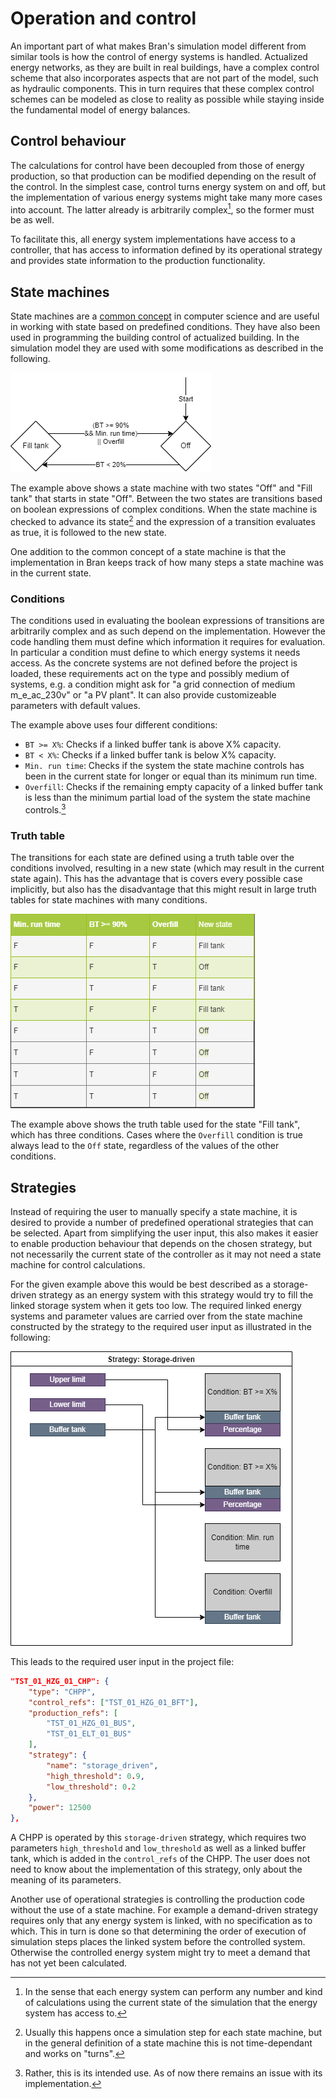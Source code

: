 # Operation and control

An important part of what makes Bran's simulation model different from similar tools is how the control of energy systems is handled. Actualized energy networks, as they are built in real buildings, have a complex control scheme that also incorporates aspects that are not part of the model, such as hydraulic components. This in turn requires that these complex control schemes can be modeled as close to reality as possible while staying inside the fundamental model of energy balances.

## Control behaviour

The calculations for control have been decoupled from those of energy production, so that production can be modified depending on the result of the control. In the simplest case, control turns energy system on and off, but the implementation of various energy systems might take many more cases into account. The latter already is arbitrarily complex[^1], so the former must be as well.

[^1]: In the sense that each energy system can perform any number and kind of calculations using the current state of the simulation that the energy system has access to.

To facilitate this, all energy system implementations have access to a controller, that has access to information defined by its operational strategy and provides state information to the production functionality.

## State machines

State machines are a [common concept](https://en.wikipedia.org/wiki/Finite-state_machine) in computer science and are useful in working with state based on predefined conditions. They have also been used in programming the building control of actualized building. In the simulation model they are used with some modifications as described in the following.

![Example of a state machine with two states](fig/example_state_machine.png)

The example above shows a state machine with two states "Off" and "Fill tank" that starts in state "Off". Between the two states are transitions based on boolean expressions of complex conditions. When the state machine is checked to advance its state[^2] and the expression of a transition evaluates as true, it is followed to the new state.

One addition to the common concept of a state machine is that the implementation in Bran keeps track of how many steps a state machine was in the current state.

[^2]: Usually this happens once a simulation step for each state machine, but in the general definition of a state machine this is not time-dependant and works on "turns".

### Conditions

The conditions used in evaluating the boolean expressions of transitions are arbitrarily complex and as such depend on the implementation. However the code handling them must define which information it requires for evaluation. In particular a condition must define to which energy systems it needs access. As the concrete systems are not defined before the project is loaded, these requirements act on the type and possibly medium of systems, e.g. a condition might ask for "a grid connection of medium m_e_ac_230v" or "a PV plant". It can also provide customizeable parameters with default values.

The example above uses four different conditions:

* `BT >= X%`: Checks if a linked buffer tank is above X% capacity.
* `BT < X%`: Checks if a linked buffer tank is below X% capacity.
* `Min. run time`: Checks if the system the state machine controls has been in the current state for longer or equal than its minimum run time.
* `Overfill`: Checks if the remaining empty capacity of a linked buffer tank is less than the minimum partial load of the system the state machine controls.[^3]

[^3]: Rather, this is its intended use. As of now there remains an issue with its implementation.

### Truth table

The transitions for each state are defined using a truth table over the conditions involved, resulting in a new state (which may result in the current state again). This has the advantage that is covers every possible case implicitly, but also has the disadvantage that this might result in large truth tables for state machines with many conditions.

![Example of a truth table with three conditions](fig/example_truth_table.png)

The example above shows the truth table used for the state "Fill tank", which has three conditions. Cases where the `Overfill` condition is true always lead to the `Off` state, regardless of the values of the other conditions.

## Strategies

Instead of requiring the user to manually specify a state machine, it is desired to provide a number of predefined operational strategies that can be selected. Apart from simplifying the user input, this also makes it easier to enable production behaviour that depends on the chosen strategy, but not necessarily the current state of the controller as it may not need a state machine for control calculations.

For the given example above this would be best described as a storage-driven strategy as an energy system with this strategy would try to fill the linked storage system when it gets too low. The required linked energy systems and parameter values are carried over from the state machine constructed by the strategy to the required user input as illustrated in the following:

![Example of the storage-driven operational strategy](fig/example_storage_driven_strategy.png)

This leads to the required user input in the project file:

```json
"TST_01_HZG_01_CHP": {
    "type": "CHPP",
    "control_refs": ["TST_01_HZG_01_BFT"],
    "production_refs": [
        "TST_01_HZG_01_BUS",
        "TST_01_ELT_01_BUS"
    ],
    "strategy": {
        "name": "storage_driven",
        "high_threshold": 0.9,
        "low_threshold": 0.2
    },
    "power": 12500
},
```

A CHPP is operated by this `storage-driven` strategy, which requires two parameters `high_threshold` and `low_threshold` as well as a linked buffer tank, which is added in the `control_refs` of the CHPP. The user does not need to know about the implementation of this strategy, only about the meaning of its parameters.

Another use of operational strategies is controlling the production code without the use of a state machine. For example a demand-driven strategy requires only that any energy system is linked, with no specification as to which. This in turn is done so that determining the order of execution of simulation steps places the linked system before the controlled system. Otherwise the controlled energy system might try to meet a demand that has not yet been calculated.
